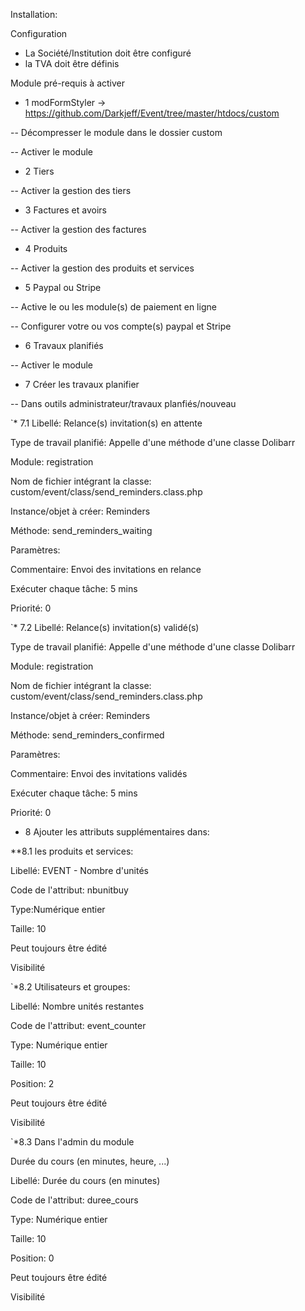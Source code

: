 Installation:

Configuration
- La Société/Institution doit être configuré
- la TVA doit être définis

Module pré-requis à activer 

- 1 modFormStyler -> https://github.com/Darkjeff/Event/tree/master/htdocs/custom

-- Décompresser le module dans le dossier custom

-- Activer le module

- 2 Tiers

-- Activer la gestion des tiers

- 3 Factures et avoirs

-- Activer la gestion des factures

- 4 Produits

-- Activer la gestion des produits et services

- 5 Paypal ou Stripe

-- Active le ou les module(s) de paiement en ligne 

-- Configurer votre ou vos compte(s) paypal et Stripe

- 6 Travaux planifiés

-- Activer le module

- 7 Créer les travaux planifier

-- Dans outils administrateur/travaux planfiés/nouveau

`* 7.1 Libellé: Relance(s) invitation(s) en attente

Type de travail planifié: Appelle d'une méthode d'une classe Dolibarr

Module: registration

Nom de fichier intégrant la classe: custom/event/class/send_reminders.class.php

Instance/objet à créer: Reminders

Méthode: send_reminders_waiting

Paramètres:

Commentaire: Envoi des invitations en relance

Exécuter chaque tâche: 5 mins

Priorité: 0

`* 7.2 Libellé: Relance(s) invitation(s) validé(s)

Type de travail planifié: Appelle d'une méthode d'une classe Dolibarr

Module: registration

Nom de fichier intégrant la classe: custom/event/class/send_reminders.class.php

Instance/objet à créer: Reminders

Méthode: send_reminders_confirmed

Paramètres:

Commentaire: Envoi des invitations validés

Exécuter chaque tâche: 5 mins

Priorité: 0

* 8 Ajouter les attributs supplémentaires dans:

**8.1 les produits et services:

Libellé: EVENT - Nombre d'unités

Code de l'attribut: nbunitbuy

Type:Numérique entier

Taille: 10

Peut toujours être édité

Visibilité

`*8.2 Utilisateurs et groupes:

Libellé: Nombre unités restantes

Code de l'attribut: event_counter

Type: Numérique entier

Taille: 10

Position: 2

Peut toujours être édité	

Visibilité

`*8.3 Dans l'admin du module

Durée du cours (en minutes, heure, ...)

Libellé: Durée du cours (en minutes)

Code de l'attribut: duree_cours

Type: Numérique entier

Taille: 10

Position: 0

Peut toujours être édité	

Visibilité
